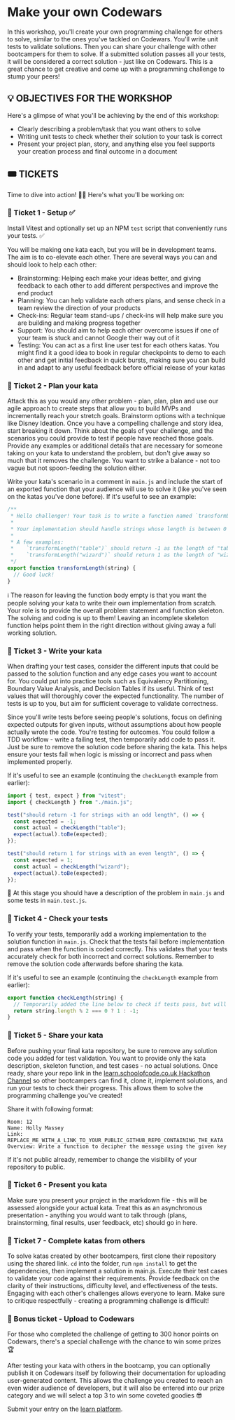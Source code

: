 # Make your own Codewars

In this workshop, you'll create your own programming challenge for others to solve, similar to the ones you've tackled on Codewars. You'll write unit tests to validate solutions. Then you can share your challenge with other bootcampers for them to solve. If a submitted solution passes all your tests, it will be considered a correct solution - just like on Codewars. This is a great chance to get creative and come up with a programming challenge to stump your peers!

## 💡 OBJECTIVES FOR THE WORKSHOP

Here's a glimpse of what you'll be achieving by the end of this workshop:

- Clearly describing a problem/task that you want others to solve
- Writing unit tests to check whether their solution to your task is correct
- Present your project plan, story, and anything else you feel supports your creation process and final outcome in a document

## 🎟️ TICKETS

Time to dive into action! 🏊‍♂️ Here's what you'll be working on:

### 🎫 Ticket 1 - Setup ✅

Install Vitest and optionally set up an NPM `test` script that conveniently runs your tests. ✅

You will be making one kata each, but you will be in development teams. The aim is to co-elevate each other. There are several ways you can and should look to help each other:

- Brainstorming: Helping each make your ideas better, and giving feedback to each other to add different perspectives and improve the end product
- Planning: You can help validate each others plans, and sense check in a team review the direction of your products
- Check-ins: Regular team stand-ups / check-ins will help make sure you are building and making progress together
- Support: You should aim to help each other overcome issues if one of your team is stuck and cannot Google their way out of it
- Testing: You can act as a first line user test for each others katas. You might find it a good idea to book in regular checkpoints to demo to each other and get initial feedback in quick bursts, making sure you can build in and adapt to any useful feedback before official release of your katas

### 🎫 Ticket 2 - Plan your kata

Attack this as you would any other problem - plan, plan, plan and use our agile approach to create steps that allow you to build MVPs and incrementally reach your stretch goals. Brainstorm options with a technique like Disney Ideation. Once you have a compelling challenge and story idea, start breaking it down. Think about the goals of your challenge, and the scenarios you could provide to test if people have reached those goals. Provide any examples or additional details that are necessary for someone taking on your kata to understand the problem, but don't give away so much that it removes the challenge. You want to strike a balance - not too vague but not spoon-feeding the solution either.

Write your kata's scenario in a comment in `main.js` and include the start of an exported function that your audience will use to solve it (like you've seen on the katas you've done before). If it's useful to see an example:

```js
/**
 * Hello challenger! Your task is to write a function named `transformLength` which takes in a string and returns 1 if the length of the string is even and otherwise -1.
 *
 * Your implementation should handle strings whose length is between 0 (inclusive) and 2500 (inclusive).
 *
 * A few examples:
 *    `transformLength("table")` should return -1 as the length of "table" is not even
 *    `transformLength("wizard")` should return 1 as the length of "wizard" is even
 */
export function transformLength(string) {
  // Good luck!
}
```

ℹ️ The reason for leaving the function body empty is that you want the people solving your kata to write their own implementation from scratch. Your role is to provide the overall problem statement and function skeleton. The solving and coding is up to them! Leaving an incomplete skeleton function helps point them in the right direction without giving away a full working solution.

### 🎫 Ticket 3 - Write your kata

When drafting your test cases, consider the different inputs that could be passed to the solution function and any edge cases you want to account for. You could put into practice tools such as Equivalency Partitioning, Boundary Value Analysis, and Decision Tables if its useful. Think of test values that will thoroughly cover the expected functionality. The number of tests is up to you, but aim for sufficient coverage to validate correctness.

Since you'll write tests before seeing people's solutions, focus on defining expected outputs for given inputs, without assumptions about how people actually wrote the code. You're testing for outcomes. You could follow a TDD workflow - write a failing test, then temporarily add code to pass it. Just be sure to remove the solution code before sharing the kata. This helps ensure your tests fail when logic is missing or incorrect and pass when implemented properly.

If it's useful to see an example (continuing the `checkLength` example from earlier):

```js
import { test, expect } from "vitest";
import { checkLength } from "./main.js";

test("should return -1 for strings with an odd length", () => {
  const expected = -1;
  const actual = checkLength("table");
  expect(actual).toBe(expected);
});

test("should return 1 for strings with an even length", () => {
  const expected = 1;
  const actual = checkLength("wizard");
  expect(actual).toBe(expected);
});
```

🎯 At this stage you should have a description of the problem in `main.js` and some tests in `main.test.js`.

### 🎫 Ticket 4 - Check your tests

To verify your tests, temporarily add a working implementation to the solution function in `main.js`. Check that the tests fail before implementation and pass when the function is coded correctly. This validates that your tests accurately check for both incorrect and correct solutions. Remember to remove the solution code afterwards before sharing the kata.

If it's useful to see an example (continuing the `checkLength` example from earlier):

```js
export function checkLength(string) {
  // Temporarily added the line below to check if tests pass, but will remove it before committing and pushing.
  return string.length % 2 === 0 ? 1 : -1;
}
```

### 🎫 Ticket 5 - Share your kata

Before pushing your final kata repository, be sure to remove any solution code you added for test validation. You want to provide only the kata description, skeleton function, and test cases - no actual solutions. Once ready, share your repo link in the [learn.schoolofcode.co.uk Hackathon Channel](https://learn.schoolofcode.co.uk/path-player?courseid=qa&unit=65d4885aeadffd5c31025ff6Unit) so other bootcampers can find it, clone it, implement solutions, and run your tests to check their progress. This allows them to solve the programming challenge you've created!

Share it with following format:

```
Room: 12
Name: Holly Massey
Link: REPLACE_ME_WITH_A_LINK_TO_YOUR_PUBLIC_GITHUB_REPO_CONTAINING_THE_KATA
Overview: Write a function to decipher the message using the given key
```

If it's not public already, remember to change the visibility of your repository to public.

### 🎫 Ticket 6 - Present you kata

Make sure you present your project in the markdown file - this will be assessed alongside your actual kata. Treat this as an asynchronous presentation - anything you would want to talk through (plans, brainstorming, final results, user feedback, etc) should go in here.

### 🎫 Ticket 7 - Complete katas from others

To solve katas created by other bootcampers, first clone their repository using the shared link. `cd` into the folder, run `npm install` to get the dependencies, then implement a solution in main.js. Execute their test cases to validate your code against their requirements. Provide feedback on the clarity of their instructions, difficulty level, and effectiveness of the tests. Engaging with each other's challenges allows everyone to learn. Make sure to critique respectfully - creating a programming challenge is difficult!

### 🎫 Bonus ticket - Upload to Codewars

For those who completed the challenge of getting to 300 honor points on Codewars, there's a special challenge with the chance to win some prizes 🏆

After testing your kata with others in the bootcamp, you can optionally publish it on Codewars itself by following their documentation for uploading user-generated content. This allows the challenge you created to reach an even wider audience of developers, but it will also be entered into our prize category and we will select a top 3 to win some coveted goodies 😎

Submit your entry on the [learn platform](https://learn.schoolofcode.co.uk/path-player?courseid=qa&unit=65f2086cea83572ce4025ac6Unit).
